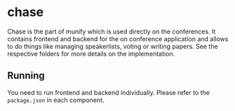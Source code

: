 # chase
Chase is the part of munify which is used directly on the conferences. It contains frontend and backend for the on conference application and allows to do things like managing speakerlists, voting or writing papers. See the respective folders for more details on the implementation.

## Running
You need to run frontend and backend individually. Please refer to the `package.json` in each component.